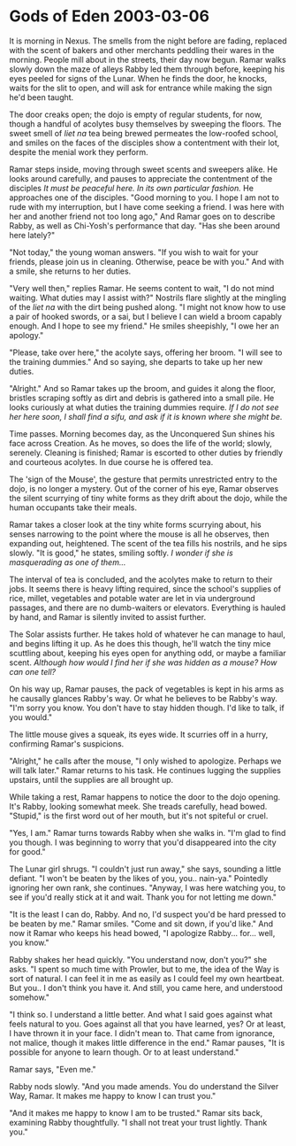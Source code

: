 <!-- TITLE: Gods of Eden 2003-03-06 -->
<!-- SUBTITLE: A game log for Gods of Eden -->

# Gods of Eden 2003-03-06

It is morning in Nexus. The smells from the night before are fading, replaced with the scent of bakers and other merchants peddling their wares in the morning. People mill about in the streets, their day now begun. Ramar walks slowly down the maze of alleys Rabby led them through before, keeping his eyes peeled for signs of the Lunar. When he finds the door, he knocks, waits for the slit to open, and will ask for entrance while making the sign he'd been taught.

The door creaks open; the dojo is empty of regular students, for now, though a handful of acolytes busy themselves by sweeping the floors. The sweet smell of _liet na_ tea being brewed permeates the low-roofed school, and smiles on the faces of the disciples show a contentment with their lot, despite the menial work they perform.

Ramar steps inside, moving through sweet scents and sweepers alike. He looks around carefully, and pauses to appreciate the contentment of the disciples _It must be peaceful here. In its own particular fashion._ He approaches one of the disciples. "Good morning to you. I hope I am not to rude with my interruption, but I have come seeking a friend. I was here with her and another friend not too long ago," And Ramar goes on to describe Rabby, as well as Chi-Yosh's performance that day. "Has she been around here lately?"

"Not today," the young woman answers. "If you wish to wait for your friends, please join us in cleaning. Otherwise, peace be with you." And with a smile, she returns to her duties.

"Very well then," replies Ramar. He seems content to wait, "I do not mind waiting. What duties may I assist with?" Nostrils flare slightly at the mingling of the _liet na_ with the dirt being pushed along. "I might not know how to use a pair of hooked swords, or a sai, but I believe I can wield a broom capably enough. And I hope to see my friend." He smiles sheepishly, "I owe her an apology."

"Please, take over here," the acolyte says, offering her broom. "I will see to the training dummies." And so saying, she departs to take up her new duties.

"Alright." And so Ramar takes up the broom, and guides it along the floor, bristles scraping softly as dirt and debris is gathered into a small pile. He looks curiously at what duties the training dummies require. _If I do not see her here soon, I shall find a sifu, and ask if it is known where she might be._

Time passes. Morning becomes day, as the Unconquered Sun shines his face across Creation. As he moves, so does the life of the world; slowly, serenely. Cleaning is finished; Ramar is escorted to other duties by friendly and courteous acolytes. In due course he is offered tea.

The 'sign of the Mouse', the gesture that permits unrestricted entry to the dojo, is no longer a mystery. Out of the corner of his eye, Ramar observes the silent scurrying of tiny white forms as they drift about the dojo, while the human occupants take their meals.

Ramar takes a closer look at the tiny white forms scurrying about, his senses narrowing to the point where the mouse is all he observes, then expanding out, heightened. The scent of the tea fills his nostrils, and he sips slowly. "It is good," he states, smiling softly. _I wonder if she is masquerading as one of them..._

The interval of tea is concluded, and the acolytes make to return to their jobs. It seems there is heavy lifting required, since the school's supplies of rice, millet, vegetables and potable water are let in via underground passages, and there are no dumb-waiters or elevators. Everything is hauled by hand, and Ramar is silently invited to assist further.

The Solar assists further. He takes hold of whatever he can manage to haul, and begins lifting it up. As he does this though, he'll watch the tiny mice scuttling about, keeping his eyes open for anything odd, or maybe a familiar scent. _Although how would I find her if she was hidden as a mouse? How can one tell?_

On his way up, Ramar pauses, the pack of vegetables is kept in his arms as he causally glances Rabby's way. Or what he believes to be Rabby's way. "I'm sorry you know. You don't have to stay hidden though. I'd like to talk, if you would."

The little mouse gives a squeak, its eyes wide. It scurries off in a hurry, confirming Ramar's suspicions.

"Alright," he calls after the mouse, "I only wished to apologize. Perhaps we will talk later." Ramar returns to his task. He continues lugging the supplies upstairs, until the supplies are all brought up.

While taking a rest, Ramar happens to notice the door to the dojo opening. It's Rabby, looking somewhat meek. She treads carefully, head bowed. "Stupid," is the first word out of her mouth, but it's not spiteful or cruel.

"Yes, I am." Ramar turns towards Rabby when she walks in. "I'm glad to find you though. I was beginning to worry that you'd disappeared into the city for good."

The Lunar girl shrugs. "I couldn't just run away," she says, sounding a little defiant. "I won't be beaten by the likes of you, you.. nain-ya." Pointedly ignoring her own rank, she continues. "Anyway, I was here watching you, to see if you'd really stick at it and wait. Thank you for not letting me down."

"It is the least I can do, Rabby. And no, I'd suspect you'd be hard pressed to be beaten by me." Ramar smiles. "Come and sit down, if you'd like." And now it Ramar who keeps his head bowed, "I apologize Rabby... for... well, you know."

Rabby shakes her head quickly. "You understand now, don't you?" she asks. "I spent so much time with Prowler, but to me, the idea of the Way is sort of natural. I can feel it in me as easily as I could feel my own heartbeat. But you.. I don't think you have it. And still, you came here, and understood somehow."

"I think so. I understand a little better. And what I said goes against what feels natural to you. Goes against all that you have learned, yes? Or at least, I have thrown it in your face. I didn't mean to. That came from ignorance, not malice, though it makes little difference in the end." Ramar pauses, "It is possible for anyone to learn though. Or to at least understand."

Ramar says, "Even me."

Rabby nods slowly. "And you made amends. You do understand the Silver Way, Ramar. It makes me happy to know I can trust you."

"And it makes me happy to know I am to be trusted." Ramar sits back, examining Rabby thoughtfully. "I shall not treat your trust lightly. Thank you."
